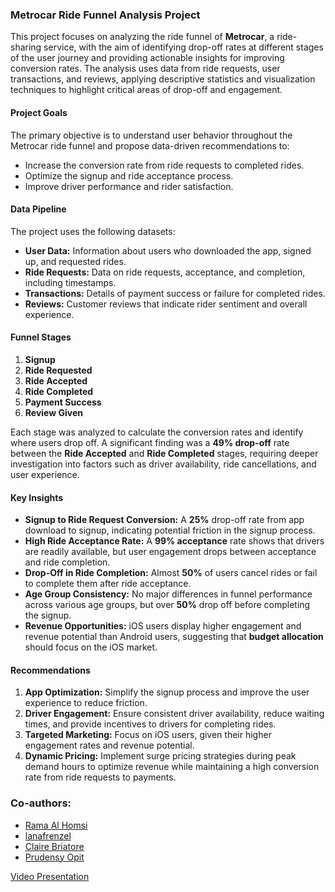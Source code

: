 ### **Metrocar Ride Funnel Analysis Project**

This project focuses on analyzing the ride funnel of **Metrocar**, a ride-sharing service, with the aim of identifying drop-off rates at different stages of the user journey and providing actionable insights for improving conversion rates. The analysis uses data from ride requests, user transactions, and reviews, applying descriptive statistics and visualization techniques to highlight critical areas of drop-off and engagement.

#### **Project Goals**
The primary objective is to understand user behavior throughout the Metrocar ride funnel and propose data-driven recommendations to:
- Increase the conversion rate from ride requests to completed rides.
- Optimize the signup and ride acceptance process.
- Improve driver performance and rider satisfaction.

#### **Data Pipeline**
The project uses the following datasets:
- **User Data:** Information about users who downloaded the app, signed up, and requested rides.
- **Ride Requests:** Data on ride requests, acceptance, and completion, including timestamps.
- **Transactions:** Details of payment success or failure for completed rides.
- **Reviews:** Customer reviews that indicate rider sentiment and overall experience.

#### **Funnel Stages**
1. **Signup**
2. **Ride Requested**
3. **Ride Accepted**
4. **Ride Completed**
5. **Payment Success**
6. **Review Given**

Each stage was analyzed to calculate the conversion rates and identify where users drop off. A significant finding was a **49% drop-off** rate between the **Ride Accepted** and **Ride Completed** stages, requiring deeper investigation into factors such as driver availability, ride cancellations, and user experience.

#### **Key Insights**
- **Signup to Ride Request Conversion:** A **25%** drop-off rate from app download to signup, indicating potential friction in the signup process.
- **High Ride Acceptance Rate:** A **99% acceptance** rate shows that drivers are readily available, but user engagement drops between acceptance and ride completion.
- **Drop-Off in Ride Completion:** Almost **50%** of users cancel rides or fail to complete them after ride acceptance.
- **Age Group Consistency:** No major differences in funnel performance across various age groups, but over **50%** drop off before completing the signup.
- **Revenue Opportunities:** iOS users display higher engagement and revenue potential than Android users, suggesting that **budget allocation** should focus on the iOS market.

#### **Recommendations**
1. **App Optimization:** Simplify the signup process and improve the user experience to reduce friction.
2. **Driver Engagement:** Ensure consistent driver availability, reduce waiting times, and provide incentives to drivers for completing rides.
3. **Targeted Marketing:** Focus on iOS users, given their higher engagement rates and revenue potential.
4. **Dynamic Pricing:** Implement surge pricing strategies during peak demand hours to optimize revenue while maintaining a high conversion rate from ride requests to payments.

 ### Co-authors:
 * [Rama Al Homsi](https://github.com/rama-alhomsi)
 * [lanafrenzel](https://github.com/lanafrenzel)
 * [Claire Briatore](https://github.com/clairebriatore)
 * [Prudensy Opit](https://github.com/prudensy)
 

 [Video Presentation](https://drive.google.com/file/d/10xDIiL5h5jSMF3I7Gr1JKKrNbzKfmnks/view?usp=sharing)

